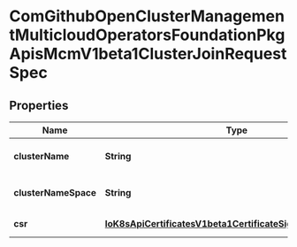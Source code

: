 
# ComGithubOpenClusterManagementMulticloudOperatorsFoundationPkgApisMcmV1beta1ClusterJoinRequestSpec

## Properties
Name | Type | Description | Notes
------------ | ------------- | ------------- | -------------
**clusterName** | **String** | ClusterName is the name of the cluster | 
**clusterNameSpace** | **String** | ClusterNamespace is the namespace for cluster | 
**csr** | [**IoK8sApiCertificatesV1beta1CertificateSigningRequestSpec**](IoK8sApiCertificatesV1beta1CertificateSigningRequestSpec.md) | CSR is the csr request spec | 



